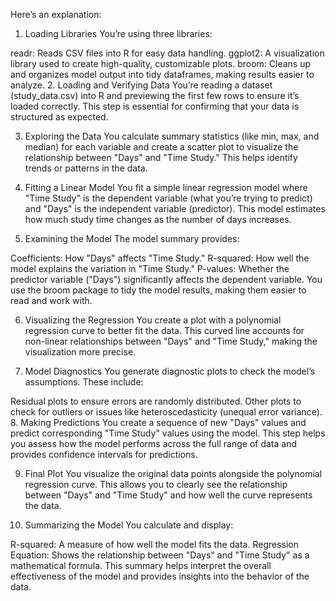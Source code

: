 Here’s an explanation:

1. Loading Libraries
You’re using three libraries:

readr: Reads CSV files into R for easy data handling.
ggplot2: A visualization library used to create high-quality, customizable plots.
broom: Cleans up and organizes model output into tidy dataframes, making results easier to analyze.
2. Loading and Verifying Data
You’re reading a dataset (study_data.csv) into R and previewing the first few rows to ensure it’s loaded correctly. This step is essential for confirming that your data is structured as expected.

3. Exploring the Data
You calculate summary statistics (like min, max, and median) for each variable and create a scatter plot to visualize the relationship between "Days" and "Time Study." This helps identify trends or patterns in the data.

4. Fitting a Linear Model
You fit a simple linear regression model where "Time Study" is the dependent variable (what you’re trying to predict) and "Days" is the independent variable (predictor). This model estimates how much study time changes as the number of days increases.

5. Examining the Model
The model summary provides:

Coefficients: How "Days" affects "Time Study."
R-squared: How well the model explains the variation in "Time Study."
P-values: Whether the predictor variable ("Days") significantly affects the dependent variable.
You use the broom package to tidy the model results, making them easier to read and work with.

6. Visualizing the Regression
You create a plot with a polynomial regression curve to better fit the data. This curved line accounts for non-linear relationships between "Days" and "Time Study," making the visualization more precise.

7. Model Diagnostics
You generate diagnostic plots to check the model’s assumptions. These include:

Residual plots to ensure errors are randomly distributed.
Other plots to check for outliers or issues like heteroscedasticity (unequal error variance).
8. Making Predictions
You create a sequence of new "Days" values and predict corresponding "Time Study" values using the model. This step helps you assess how the model performs across the full range of data and provides confidence intervals for predictions.

9. Final Plot
You visualize the original data points alongside the polynomial regression curve. This allows you to clearly see the relationship between "Days" and "Time Study" and how well the curve represents the data.

10. Summarizing the Model
You calculate and display:

R-squared: A measure of how well the model fits the data.
Regression Equation: Shows the relationship between "Days" and "Time Study" as a mathematical formula.
This summary helps interpret the overall effectiveness of the model and provides insights into the behavior of the data.
